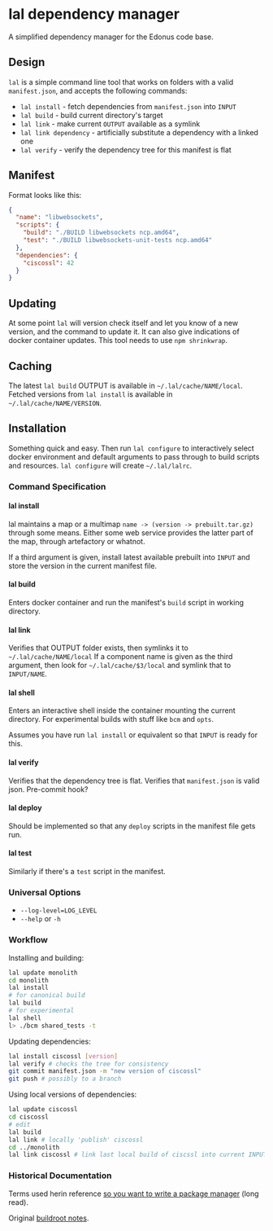 # lal dependency manager
A simplified dependency manager for the Edonus code base.

## Design
`lal` is a simple command line tool that works on folders with a valid `manifest.json`, and accepts the following commands:

- `lal install` - fetch dependencies from `manifest.json` into `INPUT`
- `lal build` - build current directory's target
- `lal link` - make current `OUTPUT` available as a symlink
- `lal link dependency` - artificially substitute a dependency with a linked one
- `lal verify` - verify the dependency tree for this manifest is flat

## Manifest
Format looks like this:

```json
{
  "name": "libwebsockets",
  "scripts": {
    "build": "./BUILD libwebsockets ncp.amd64",
    "test": "./BUILD libwebsockets-unit-tests ncp.amd64"
  },
  "dependencies": {
    "ciscossl": 42
  }
}
```

## Updating
At some point `lal` will version check itself and let you know of a new version, and the command to update it. It can also give indications of docker container updates. This tool needs to use `npm shrinkwrap`.

## Caching
The latest `lal build` OUTPUT is available in `~/.lal/cache/NAME/local`.
Fetched versions from `lal install` is available in `~/.lal/cache/NAME/VERSION`.

## Installation
Something quick and easy. Then run `lal configure` to interactively select docker environment and default arguments to pass through to build scripts and resources. `lal configure` will create `~/.lal/lalrc`.

### Command Specification
#### lal install
lal maintains a map or a multimap `name -> (version -> prebuilt.tar.gz)` through some means. Either some web service provides the latter part of the map, through artefactory or whatnot.

If a third argument is given, install latest available prebuilt into `INPUT` and store the version in the current manifest file.

#### lal build
Enters docker container and run the manifest's `build` script in working directory.

#### lal link
Verifies that OUTPUT folder exists, then symlinks it to `~/.lal/cache/NAME/local`
If a component name is given as the third argument, then look for `~/.lal/cache/$3/local` and symlink that to `INPUT/NAME`.

#### lal shell
Enters an interactive shell inside the container mounting the current directory. For experimental builds with stuff like `bcm` and `opts`.

Assumes you have run `lal install` or equivalent so that `INPUT` is ready for this.

#### lal verify
Verifies that the dependency tree is flat.
Verifies that `manifest.json` is valid json. Pre-commit hook?

#### lal deploy
Should be implemented so that any `deploy` scripts in the manifest file gets run.

#### lal test
Similarly if there's a `test` script in the manifest.

### Universal Options

- `--log-level=LOG_LEVEL`
- `--help` or `-h`


### Workflow
Installing and building:

```sh
lal update monolith
cd monolith
lal install
# for canonical build
lal build
# for experimental
lal shell
l> ./bcm shared_tests -t
```

Updating dependencies:

```sh
lal install ciscossl [version]
lal verify # checks the tree for consistency
git commit manifest.json -m "new version of ciscossl"
git push # possibly to a branch
```

Using local versions of dependencies:

```sh
lal update ciscossl
cd ciscossl
# edit
lal build
lal link # locally 'publish' ciscossl
cd ../monolith
lal link ciscossl # link last local build of ciscssl into current INPUT
```

### Historical Documentation
Terms used herin reference [so you want to write a package manager](https://medium.com/@sdboyer/so-you-want-to-write-a-package-manager-4ae9c17d9527#.rlvjqxc4r) (long read).

Original [buildroot notes](https://hg.lal.cisco.com/root/files/tip/NOTES).
